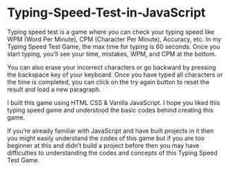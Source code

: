 # Typing-Speed-Test-in-JavaScript
Typing speed test is a game where you can check your typing speed like WPM (Word Per Minute), CPM (Character Per Minute), Accuracy, etc. In my Typing Speed Test Game, the max time for typing is 60 seconds. Once you start typing, you’ll see your time, mistakes, WPM, and CPM at the bottom.

You can also erase your incorrect characters or go backward by pressing the backspace key of your keyboard. Once you have typed all characters or the time is completed, you can click on the try again button to reset the result and load a new paragraph.

I built this game using HTML CSS & Vanilla JavaScript. I hope you liked this typing speed game and understood the basic codes behind creating this game.

If you’re already familiar with JavaScript and have built projects in it then you might easily understand the codes of this game but if you are too beginner at this and didn’t build a project before then you may have difficulties to understanding the codes and concepts of this Typing Speed Test Game.
